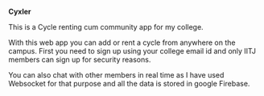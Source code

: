 **Cyxler**

This is a Cycle renting cum community app for my college.

With this web app you can add or rent a cycle from  anywhere on the campus.
First you need to sign up using your college email id and only IITJ members can sign up for security reasons.

You can also chat with other members in real time as I have used Websocket for that purpose and all the data is stored in google Firebase.
